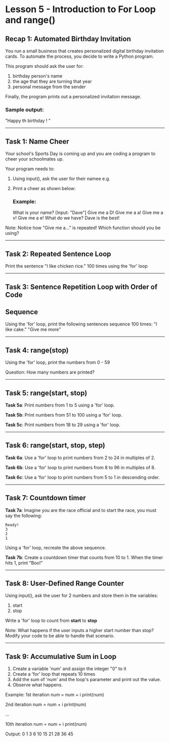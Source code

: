 # Lesson 5 - Introduction to For Loop and range()

## Recap 1: Automated Birthday Invitation

You run a small business that creates personalized digital
birthday invitation cards. To automate the process, you decide
to write a Python program. 

This program should ask the user for:
1. birthday person's name
2. the age that they are turning that year
3. personal message from the sender

Finally, the program prints out a personalized invitation
message.

### Sample output:
"Happy <Age>th birthday <Name>! <Message>"

---------------------------------------------------------------

## Task 1: Name Cheer

Your school's Sports Day is coming up and you are coding a
program to cheer your schoolmates up.

Your program needs to:
1. Using input(), ask the user for their namee e.g. <Dave>
2. Print a cheer as shown below:
   
    ### Example:
    What is your name? [Input: "Dave"]
    Give me a D!
    Give me a a!
    Give me a v!
    Give me a e!
    What do we have?
    Dave is the best!

Note:
    Notice how "Give me a..." is repeated!
    Which function should you be using?

---------------------------------------------------------------

## Task 2: Repeated Sentence Loop

Print the sentence "I like chicken rice." 100 times using the
'for' loop

---------------------------------------------------------------

## Task 3: Sentence Repetition Loop with Order of Code
##         Sequence

Using the 'for' loop, print the following sentences sequence
100 times:
"I like cake."
"Give me more"

---------------------------------------------------------------

## Task 4: range(stop)

Using the 'for' loop, print the numbers from 0 - 59

Question:
How many numbers are printed? 

---------------------------------------------------------------

## Task 5: range(start, stop)

**Task 5a**:
Print numbers from 1 to 5 using a 'for' loop.

**Task 5b**:
Print numbers from 51 to 100 using a 'for' loop.

**Task 5c**:
Print numbers from 18 to 29 using a 'for' loop.

---------------------------------------------------------------

## Task 6: range(start, stop, step)

**Task 6a**:
Use a 'for' loop to print numbers from 2 to 24 in multiples of 2.

**Task 6b**:
Use a 'for' loop to print numbers from 8 to 96 in multiples of 8.

**Task 6c**:
Use a 'for' loop to print numbers from 5 to 1 in descending order.

---------------------------------------------------------------

## Task 7: Countdown timer

**Task 7a**:
Imagine you are the race official and to start the race, you
must say the following:

    Ready!
    3
    2
    1

Using a 'for' loop, recreate the above sequence.

**Task 7b**:
Create a countdown timer that counts from 10 to 1.
When the timer hits 1, print "Boo!"

---------------------------------------------------------------

## Task 8: User-Defined Range Counter

Using input(), ask the user for 2 numbers and store them in the
variables:
1. start
2. stop

Write a 'for' loop to count from **start** to **stop**

Note:
What happens if the user inputs a higher start number than stop?
Modify your code to be able to handle that scenario.

---------------------------------------------------------------

## Task 9: Accumulative Sum in Loop

1. Create a variable 'num' and assign the integer "0" to it
2. Create a 'for' loop that repeats 10 times
3. Add the sum of 'num' and the loop's parameter and print out
   the value.
4. Observe what happens.

Example:
1st iteration
    num = num + i
    print(num)

2nd iteration
    num = num + i
    print(num)

...

10th iteration
    num = num + i
    print(num)

Output:
    0
    1
    3
    6
    10
    15
    21
    28
    36
    45
